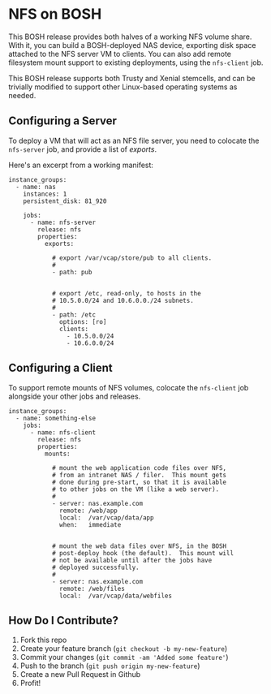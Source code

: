 NFS on BOSH
===========

This BOSH release provides both halves of a working NFS volume
share.  With it, you can build a BOSH-deployed NAS device,
exporting disk space attached to the NFS server VM to clients.
You can also add remote filesystem mount support to existing
deployments, using the `nfs-client` job.

This BOSH release supports both Trusty and Xenial stemcells, and
can be trivially modified to support other Linux-based operating
systems as needed.

Configuring a Server
--------------------

To deploy a VM that will act as an NFS file server, you need to
colocate the `nfs-server` job, and provide a list of _exports_.

Here's an excerpt from a working manifest:

    instance_groups:
      - name: nas
        instances: 1
        persistent_disk: 81_920

        jobs:
          - name: nfs-server
            release: nfs
            properties:
              exports:

                # export /var/vcap/store/pub to all clients.
                #
                - path: pub


                # export /etc, read-only, to hosts in the
                # 10.5.0.0/24 and 10.6.0.0./24 subnets.
                #
                - path: /etc
                  options: [ro]
                  clients:
                    - 10.5.0.0/24
                    - 10.6.0.0/24

Configuring a Client
--------------------

To support remote mounts of NFS volumes, colocate the
`nfs-client` job alongside your other jobs and releases.


    instance_groups:
      - name: something-else
        jobs:
          - name: nfs-client
            release: nfs
            properties:
              mounts:

                # mount the web application code files over NFS,
                # from an intranet NAS / filer.  This mount gets
                # done during pre-start, so that it is available
                # to other jobs on the VM (like a web server).
                #
                - server: nas.example.com
                  remote: /web/app
                  local:  /var/vcap/data/app
                  when:   immediate


                # mount the web data files over NFS, in the BOSH
                # post-deploy hook (the default).  This mount will
                # not be available until after the jobs have
                # deployed successfully.
                #
                - server: nas.example.com
                  remote: /web/files
                  local:  /var/vcap/data/webfiles

How Do I Contribute?
--------------------

  1. Fork this repo
  2. Create your feature branch (`git checkout -b my-new-feature`)
  3. Commit your changes (`git commit -am 'Added some feature'`)
  4. Push to the branch (`git push origin my-new-feature`)
  5. Create a new Pull Request in Github
  6. Profit!

